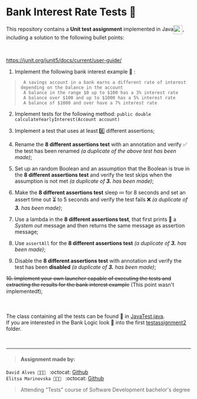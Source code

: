 # Bank Interest Rate Tests :bank:

This repository contains a **Unit test assignment** implemented in Java<img src="https://cdn.iconscout.com/icon/free/png-256/java-43-569305.png" height="25" align="center">, including a solution to the following bullet points:

<br/>

https://junit.org/junit5/docs/current/user-guide/
1. Implement the following bank interest example :symbols: : <br/>
>      A savings account in a bank earns a different rate of interest depending on the balance in the account
>      A balance in the range $0 up to $100 has a 3% interest rate
>      A balance over $100 and up to $1000 has a 5% interest rate
>      A balance of $1000 and over have a 7% interest rate

2. Implement tests for the following method:
`public double calculateYearlyInterest(Account account)`

3. Implement a test that uses at least :eight: different assertions;

4. Rename the **8 different assertions test** with an annotation and verify :white_check_mark: the test has been renamed _(a duplicate of the above test has been made)_;

5. Set up an random Boolean and an assumption that the Boolean is true in the **8 different assertions test** and
verify the test skips when the assumption is not met _(a duplicate of **3.** has been made)_;

6. Make the **8 different assertions test** sleep :zzz: for 8 seconds and set an assert time out :hourglass_flowing_sand: to 5 seconds and verify the test fails :x: _(a duplicate of **3.** has been made)_;

7. Use a lambda in the **8 different assertions test**, that first prints :fax: a _System out_ message and then returns the
same message as assertion message;

8. Use `assertAll` for the **8 different assertions test** _(a duplicate of **3.** has been made)_;

9. Disable the **8 different assertions test** with annotation and verify the test has been **disabled** _(a duplicate of **3.** has been made)_;

~~10. Implement your own launcher capable of executing the tests and extracting the results for the bank interest
example~~ (This point wasn't implemented:heavy_exclamation_mark:);

<br/>

The class containing all the tests can be found :flashlight: in [JavaTest.java](./src/test/java/com/cphbusiness/testassignment2/JavaTest.java). <br/>
If you are interested in the Bank Logic look :eyes: into the first [testassignment2](./src/main/java/com/cphbusiness/testassignment2) folder.

<br/>

___
> #### Assignment made by:   
`David Alves 👨🏻‍💻 ` :octocat: [Github](https://github.com/davi7725) <br />
`Elitsa Marinovska 👩🏻‍💻 ` :octocat: [Github](https://github.com/elit0451) <br />
> Attending "Tests" course of Software Development bachelor's degree

